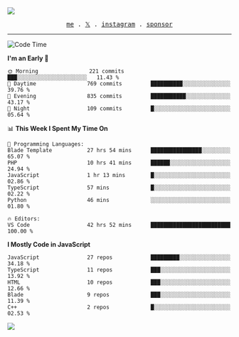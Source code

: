 <img style="bottom: 800px;" src="https://imgur.com/rilHVxA.png"/>
<p align="center">
  <samp>
    <a href="https://fayln.com">me</a> .
    <!-- <a href="https://fayln.com/projects">projects</a> . -->
    <a href="https://go.fayln.com/twitter">𝕏</a> .
    <a href="https://go.fayln.com/instagram">instagram</a> .
<!--     <a href="https://go.fayln.com/polywork">polywork</a> . -->
    <a href="https://github.com/sponsors/faridhnzz">sponsor</a>
  </samp>
</p>

---
<!--START_SECTION:waka-->
![Code Time](http://img.shields.io/badge/Code%20Time-3%2C622%20hrs%201%20min-blue)

**I'm an Early 🐤** 

```text
🌞 Morning                221 commits         ███░░░░░░░░░░░░░░░░░░░░░░   11.43 % 
🌆 Daytime                769 commits         ██████████░░░░░░░░░░░░░░░   39.76 % 
🌃 Evening                835 commits         ███████████░░░░░░░░░░░░░░   43.17 % 
🌙 Night                  109 commits         █░░░░░░░░░░░░░░░░░░░░░░░░   05.64 % 
```


📊 **This Week I Spent My Time On** 

```text
💬 Programming Languages: 
Blade Template           27 hrs 54 mins      ████████████████░░░░░░░░░   65.07 % 
PHP                      10 hrs 41 mins      ██████░░░░░░░░░░░░░░░░░░░   24.94 % 
JavaScript               1 hr 13 mins        █░░░░░░░░░░░░░░░░░░░░░░░░   02.86 % 
TypeScript               57 mins             █░░░░░░░░░░░░░░░░░░░░░░░░   02.22 % 
Python                   46 mins             ░░░░░░░░░░░░░░░░░░░░░░░░░   01.80 % 

🔥 Editors: 
VS Code                  42 hrs 52 mins      █████████████████████████   100.00 % 
```

**I Mostly Code in JavaScript** 

```text
JavaScript               27 repos            █████████░░░░░░░░░░░░░░░░   34.18 % 
TypeScript               11 repos            ███░░░░░░░░░░░░░░░░░░░░░░   13.92 % 
HTML                     10 repos            ███░░░░░░░░░░░░░░░░░░░░░░   12.66 % 
Blade                    9 repos             ███░░░░░░░░░░░░░░░░░░░░░░   11.39 % 
C++                      2 repos             █░░░░░░░░░░░░░░░░░░░░░░░░   02.53 % 
```




<!--END_SECTION:waka-->

![](https://hit.yhype.me/github/profile?user_id=29797712)
